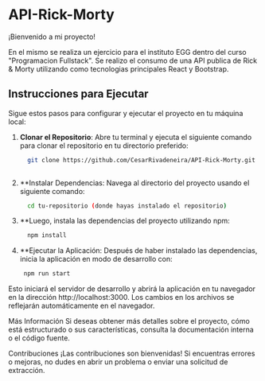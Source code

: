 # API-Rick-Morty

¡Bienvenido a mi proyecto!

En el mismo se realiza un ejercicio para el instituto EGG dentro del curso "Programacion Fullstack". 
Se realizo el consumo de una API publica de Rick & Morty utilizando como tecnologias principales React y Bootstrap. 

## Instrucciones para Ejecutar

Sigue estos pasos para configurar y ejecutar el proyecto en tu máquina local:

1. **Clonar el Repositorio**: Abre tu terminal y ejecuta el siguiente comando para clonar el repositorio en tu directorio preferido:

   ```bash
     git clone https://github.com/CesarRivadeneira/API-Rick-Morty.git
  
2. **Instalar Dependencias: Navega al directorio del proyecto usando el siguiente comando:

    ```bash
      cd tu-repositorio (donde hayas instalado el repositorio)

3. **Luego, instala las dependencias del proyecto utilizando npm:

    ```bash
      npm install

4. **Ejecutar la Aplicación: Después de haber instalado las dependencias, inicia la aplicación en modo de desarrollo con:

      ```bash
       npm run start

Esto iniciará el servidor de desarrollo y abrirá la aplicación en tu navegador en la dirección http://localhost:3000. 
Los cambios en los archivos se reflejarán automáticamente en el navegador.

Más Información
Si deseas obtener más detalles sobre el proyecto, cómo está estructurado o sus características, consulta la documentación interna o el código fuente.

Contribuciones
¡Las contribuciones son bienvenidas! Si encuentras errores o mejoras, no dudes en abrir un problema o enviar una solicitud de extracción.
   

